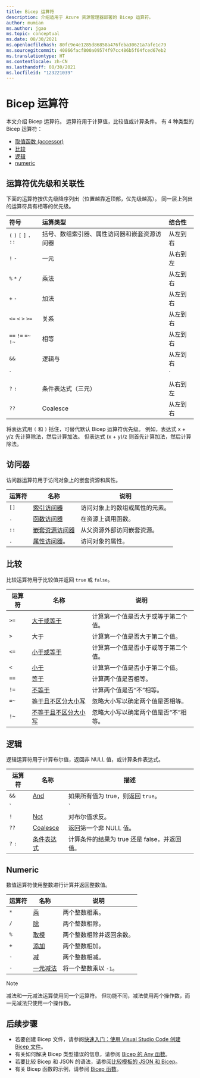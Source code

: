 ```yaml
---
title: Bicep 运算符
description: 介绍适用于 Azure 资源管理器部署的 Bicep 运算符。
author: mumian
ms.author: jgao
ms.topic: conceptual
ms.date: 08/30/2021
ms.openlocfilehash: 80fc9e4e1285d86858a476feba30621a7afe1c79
ms.sourcegitcommit: 40866facf800a09574f97cc486b5f64fced67eb2
ms.translationtype: HT
ms.contentlocale: zh-CN
ms.lasthandoff: 08/30/2021
ms.locfileid: "123221039"
---
```

# <a name="bicep-operators"></a>Bicep 运算符

本文介绍 Bicep 运算符。 运算符用于计算值，比较值或计算条件。 有 4 种类型的 Bicep 运算符：

- [取值函数 (accessor)](#accessor)
- [比较](#comparison)
- [逻辑](#logical)
- [numeric](#numeric)

## <a name="operator-precedence-and-associativity"></a>运算符优先级和关联性

下面的运算符按优先级降序列出（位置越靠近顶部，优先级越高）。 同一层上列出的运算符具有相等的优先级。

| 符号 | 运算类型 | 结合性 |
|:-|:-|:-|
| `(` `)` `[` `]` `.` `::` | 括号、数组索引器、属性访问器和嵌套资源访问器  | 从左到右 |
| `!` `-` | 一元 | 从右到左 |
| `%` `*` `/` | 乘法 | 从左到右 |
| `+` `-` | 加法 | 从左到右 |
| `<=` `<` `>` `>=` | 关系 | 从左到右 |
| `==` `!=` `=~` `!~` | 相等 | 从左到右 |
| `&&` | 逻辑与 | 从左到右 |
| `||` | 逻辑或 | 从左到右 |
| `?` `:` | 条件表达式（三元） | 从右到左
| `??` | Coalesce | 从左到右

将表达式用 `(` 和 `)` 括住，可替代默认 Bicep 运算符优先级。 例如，表达式 x + y/z 先计算除法，然后计算加法。 但表达式 (x + y)/z 则首先计算加法，然后计算除法。

## <a name="accessor"></a>访问器

访问器运算符用于访问对象上的嵌套资源和属性。

| 运算符 | 名称 | 说明 |
| ---- | ---- | ---- |
| `[]` | [索引访问器](./operators-access.md#index-accessor) | 访问对象上的数组或属性的元素。 |
| `.` | [函数访问器](./operators-access.md#function-accessor) | 在资源上调用函数。 |
| `::` | [嵌套资源访问器](./operators-access.md#nested-resource-accessor) | 从父资源外部访问嵌套资源。 |
| `.` | [属性访问器](./operators-access.md#property-accessor)。 | 访问对象的属性。 |

## <a name="comparison"></a>比较

比较运算符用于比较值并返回 `true` 或 `false`。

| 运算符 | 名称 | 说明 |
| ---- | ---- | ---- |
| `>=` | [大于或等于](./operators-comparison.md#greater-than-or-equal-) | 计算第一个值是否大于或等于第二个值。 |
| `>`  | 大于 | 计算第一个值是否大于第二个值。 |
| `<=` | [小于或等于](./operators-comparison.md#less-than-or-equal-) | 计算第一个值是否小于或等于第二个值。 |
| `<`  | [小于](./operators-comparison.md#less-than-) | 计算第一个值是否小于第二个值。 |
| `==` | [等于](./operators-comparison.md#equals-) | 计算两个值是否相等。 |
| `!=` | [不等于](./operators-comparison.md#not-equal-) | 计算两个值是否“不”相等。 |
| `=~` | [等于且不区分大小写](./operators-comparison.md#equal-case-insensitive-) | 忽略大小写以确定两个值是否相等。 |
| `!~` | [不等于且不区分大小写](./operators-comparison.md#not-equal-case-insensitive-) | 忽略大小写以确定两个值是否“不”相等。 |

## <a name="logical"></a>逻辑

逻辑运算符用于计算布尔值，返回非 NULL 值，或计算条件表达式。

| 运算符 | 名称 | 描述 |
| ---- | ---- | ---- |
| `&&` | [And](./operators-logical.md#and-) | 如果所有值为 true，则返回 `true`。 |
| `||`| [Or](./operators-logical.md#or-) | 确定任一值为 true，则返回 `true`。 |
| `!` | [Not](./operators-logical.md#not-) | 对布尔值求反。 |
| `??` | [Coalesce](./operators-logical.md#coalesce-) | 返回第一个非 NULL 值。 |
| `?` `:` | [条件表达式](./operators-logical.md#conditional-expression--) | 计算条件的结果为 true 还是 false，并返回值。 |

## <a name="numeric"></a>Numeric

数值运算符使用整数进行计算并返回整数值。

| 运算符 | 名称 | 说明 |
| ---- | ---- | ---- |
| `*` | [乘](./operators-numeric.md#multiply-) | 两个整数相乘。 |
| `/` | [除](./operators-numeric.md#divide-) | 两个整数相除。 |
| `%` | [取模](./operators-numeric.md#modulo-) | 两个整数相除并返回余数。 |
| `+` | [添加](./operators-numeric.md#add-) | 两个整数相加。 |
| `-` | [减](./operators-numeric.md#subtract--) | 两个整数相减。 |
| `-` | [一元减法](./operators-numeric.md#minus--) | 将一个整数乘以 `-1`。 |

> [!NOTE]
> 减法和一元减法运算使用同一个运算符。 但功能不同，减法使用两个操作数，而一元减法只使用一个操作数。


## <a name="next-steps"></a>后续步骤

- 若要创建 Bicep 文件，请参阅[快速入门：使用 Visual Studio Code 创建 Bicep 文件](./quickstart-create-bicep-use-visual-studio-code.md)。
- 有关如何解决 Bicep 类型错误的信息，请参阅 [Bicep 的 Any 函数](./bicep-functions-any.md)。
- 若要比较 Bicep 和 JSON 的语法，请参阅[比较模板的 JSON 和 Bicep](./compare-template-syntax.md)。
- 有关 Bicep 函数的示例，请参阅 [Bicep 函数](./bicep-functions.md)。
